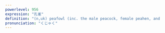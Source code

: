 ```yaml
---
powerlevel: 956
expression: "孔雀"
definition: "(n,uk) peafowl (inc. the male peacock, female peahen, and young peachick)"
pronunciation: "くじゃく"
---
```

